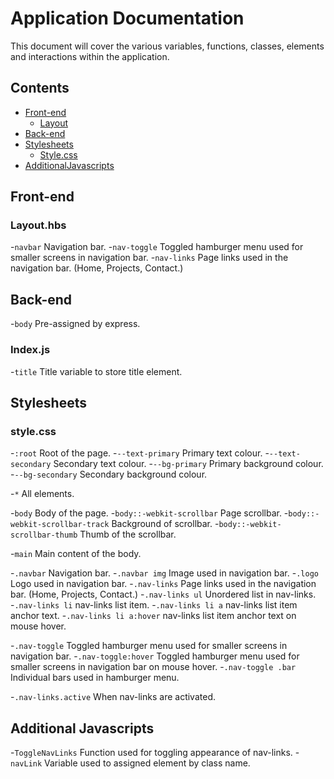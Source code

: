 # Application Documentation

This document will cover the various variables, functions, classes, elements and interactions within the application.

## Contents

- [Front-end](#front-end)
  - [Layout](#layout.hbs)
- [Back-end](#back-end)
- [Stylesheets](#stylesheets)
  - [Style.css](#style.hbs)
- [AdditionalJavascripts](#additional-javascripts)

## Front-end

### Layout.hbs

-`navbar` Navigation bar.
-`nav-toggle` Toggled hamburger menu used for smaller screens in navigation bar.
-`nav-links` Page links used in the navigation bar. (Home, Projects, Contact.)

## Back-end

-`body` Pre-assigned by express.

### Index.js

-`title` Title variable to store title element.

## Stylesheets

### style.css

-`:root` Root of the page.
  -`--text-primary` Primary text colour.
  -`--text-secondary` Secondary text colour.
  -`--bg-primary` Primary background colour.
  -`--bg-secondary` Secondary background colour.

-`*` All elements.

-`body` Body of the page.
  -`body::-webkit-scrollbar` Page scrollbar.
  -`body::-webkit-scrollbar-track` Background of scrollbar.
  -`body::-webkit-scrollbar-thumb` Thumb of the scrollbar.

-`main` Main content of the body.

-`.navbar` Navigation bar.
  -`.navbar img` Image used in navigation bar.
-`.logo` Logo used in navigation bar.
-`.nav-links` Page links used in the navigation bar. (Home, Projects, Contact.)
  -`.nav-links ul` Unordered list in nav-links.
  -`.nav-links li` nav-links list item.
  -`.nav-links li a` nav-links list item anchor text.
    -`.nav-links li a:hover` nav-links list item anchor text on mouse hover.

-`.nav-toggle` Toggled hamburger menu used for smaller screens in navigation bar.
  -`.nav-toggle:hover` Toggled hamburger menu used for smaller screens in navigation bar on mouse hover.
  -`.nav-toggle .bar` Individual bars used in hamburger menu.

-`.nav-links.active` When nav-links are activated.

## Additional Javascripts
-`ToggleNavLinks` Function used for toggling appearance of nav-links.
  -`navLink` Variable used to assigned element by class name.

